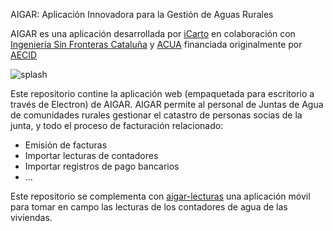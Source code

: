 AIGAR: Aplicación Innovadora para la Gestión de Aguas Rurales

AIGAR es una aplicación desarrollada por [iCarto](https://icarto.es/) en colaboración con [Ingeniería Sin Fronteras Cataluña](https://esf-cat.org/) y [ACUA](http://acua.org.sv/) financiada originalmente por [AECID](https://www.aecid.es)

![splash](desktop/splash.png)

Este repositorio contine la aplicación web (empaquetada para escritorio a través de Electron) de AIGAR. AIGAR permite al personal de Juntas de Agua de comunidades rurales gestionar el catastro de personas socias de la junta, y todo el proceso de facturación relacionado:

-   Emisión de facturas
-   Importar lecturas de contadores
-   Importar registros de pago bancarios
-   ...

Este repositorio se complementa con [aigar-lecturas](https://gitlab.com/icarto/aigar-lecturas) una aplicación móvil para tomar en campo las lecturas de los contadores de agua de las viviendas.
